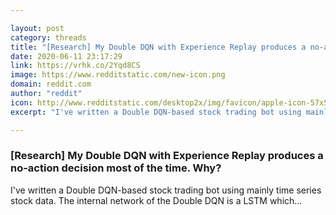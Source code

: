 ```yaml
---

layout: post
category: threads
title: "[Research] My Double DQN with Experience Replay produces a no-action decision most of the time. Why?"
date: 2020-06-11 23:17:29
link: https://vrhk.co/2Yqd8CS
image: https://www.redditstatic.com/new-icon.png
domain: reddit.com
author: "reddit"
icon: http://www.redditstatic.com/desktop2x/img/favicon/apple-icon-57x57.png
excerpt: "I've written a Double DQN-based stock trading bot using mainly time series stock data. The internal network of the Double DQN is a LSTM which..."

---
```


### [Research] My Double DQN with Experience Replay produces a no-action decision most of the time. Why?

I've written a Double DQN-based stock trading bot using mainly time series stock data. The internal network of the Double DQN is a LSTM which...